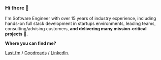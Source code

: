 ### Hi there 👋

I'm Software Engineer with over 15 years of industry experience, including hands-on full stack development in startups environments, leading teams, consulting/advising customers, **and delivering many mission-critical projects** 🚀.

**Where you can find me?**

<a href="https://www.last.fm/user/diego_ar">Last.fm</a> / <a href="https://www.goodreads.com/user/show/46795449-diego-peralta">Goodreads</a> / <a href="https://ar.linkedin.com/in/dperalta">LinkedIn</a>.
